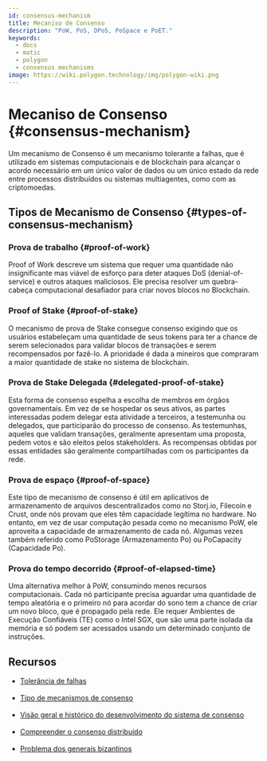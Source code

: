 ```yaml
---
id: consensus-mechanism
title: Mecaniso de Consenso
description: "PoW, PoS, DPoS, PoSpace e PoET."
keywords:
  - docs
  - matic
  - polygon
  - consensus mechanisms
image: https://wiki.polygon.technology/img/polygon-wiki.png
---
```


# Mecaniso de Consenso {#consensus-mechanism}

Um mecanismo de Consenso é um mecanismo tolerante a falhas, que é utilizado em sistemas computacionais e de blockchain para alcançar o acordo necessário em um único valor de dados ou um único estado da rede entre processos distribuídos ou sistemas multiagentes, como com as criptomoedas.

## Tipos de Mecanismo de Consenso {#types-of-consensus-mechanism}

### Prova de trabalho {#proof-of-work}
Proof of Work descreve um sistema que requer uma quantidade não insignificante mas viável de esforço para deter ataques DoS (denial-of-service) e outros ataques maliciosos. Ele precisa resolver um quebra-cabeça computacional desafiador para criar novos blocos no Blockchain.

### Proof of Stake {#proof-of-stake}
O mecanismo de prova de Stake consegue consenso exigindo que os usuários estabeleçam uma quantidade de seus tokens para ter a chance de serem selecionados para validar blocos de transações e serem recompensados por fazê-lo. A prioridade é dada a mineiros que compraram a maior quantidade de stake no sistema de blockchain.

### Prova de Stake Delegada {#delegated-proof-of-stake}
Esta forma de consenso espelha a escolha de membros em órgãos governamentais. Em vez de se hospedar os seus ativos, as partes interessadas podem delegar esta atividade a terceiros, a testemunha ou delegados, que participarão do processo de consenso. As testemunhas, aqueles que validam transações, geralmente apresentam uma proposta, pedem votos e são eleitos pelos stakeholders. As recompensas obtidas por essas entidades são geralmente compartilhadas com os participantes da rede.

### Prova de espaço {#proof-of-space}
Este tipo de mecanismo de consenso é útil em aplicativos de armazenamento de arquivos descentralizados como no Storj.io, Filecoin e Crust, onde nós provam que eles têm capacidade legítima no hardware. No entanto, em vez de usar computação pesada como no mecanismo PoW, ele aproveita a capacidade de armazenamento de cada nó. Algumas vezes também referido como PoStorage (Armazenamento Po) ou PoCapacity (Capacidade Po).

### Prova do tempo decorrido {#proof-of-elapsed-time}
Uma alternativa melhor à PoW, consumindo menos recursos computacionais. Cada nó participante precisa aguardar uma quantidade de tempo aleatória e o primeiro nó para acordar do sono tem a chance de criar um novo bloco, que é propagado pela rede. Ele requer Ambientes de Execução Confiáveis (TE) como o Intel SGX, que são uma parte isolada da memória e só podem ser acessados usando um determinado conjunto de instruções.

## **Recursos**

- [Tolerância de falhas](https://medium.com/loom-network/understanding-blockchain-fundamentals-part-1-byzantine-fault-tolerance-245f46fe8419)<br></br>
- [Tipo de mecanismos de consenso](https://www.codementor.io/blog/consensus-algorithms-5lr8exfi0s#types-of-consensus-algorithms)<br></br>
- [Visão geral e histórico do desenvolvimento do sistema de consenso](https://softwareengineeringdaily.com/2018/03/26/consensus-systems-with-ethan-buchman/)<br></br>
- [Compreender o consenso distribuído](https://medium.com/s/story/lets-take-a-crack-at-understanding-distributed-consensus-dad23d0dc95)<br></br>
- [Problema dos generais bizantinos](https://en.wikipedia.org/wiki/Byzantine_fault#Byzantine_Generals'_Problem)